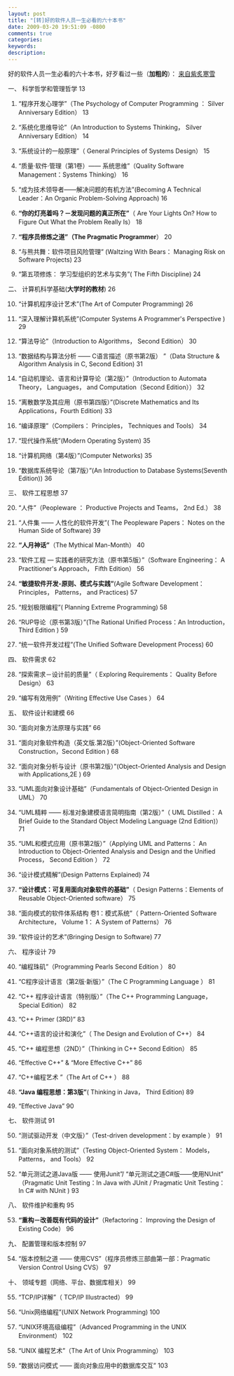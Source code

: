 ```yaml
---
layout: post
title: "[转]好的软件人员一生必看的六十本书"
date: 2009-03-20 19:51:09 -0800
comments: true
categories: 
keywords: 
description: 
---
```

好的软件人员一生必看的六十本书，好歹看过一些（**加粗的**）：
<a href="http://nescaped.blog.edu.cn/2008/130819.html" target="_blank">来自紫炙寒雪</a>

一、 科学哲学和管理哲学 13<!--more-->

1. “程序开发心理学”（The Psychology of Computer Programming ： Silver Anniversary Edition） 13  

2. “系统化思维导论”（An Introduction to Systems Thinking， Silver Anniversary Edition） 14

3. “系统设计的一般原理”（ General Principles of Systems Design） 15

4. “质量·软件·管理（第1卷）—— 系统思维”（Quality Software Management：Systems Thinking） 16

5. “成为技术领导者——解决问题的有机方法”(Becoming A Technical Leader：An Organic Problem-Solving Approach) 16

6. **“你的灯亮着吗？－发现问题的真正所在”**（ Are Your Lights On? How to Figure Out What the Problem Really Is） 18

7. **“程序员修炼之道”（The Pragmatic Programmer**） 20

8. “与熊共舞：软件项目风险管理” (Waltzing With Bears： Managing Risk on Software Projects) 23

9. “第五项修炼： 学习型组织的艺术与实务”( The Fifth Discipline) 24
  
二、 计算机科学基础(**大学时的教材**) 26

10. “计算机程序设计艺术”(The Art of Computer Programming) 26

11. “深入理解计算机系统”(Computer Systems A Programmer's Perspective ) 29

12. “算法导论”（Introduction to Algorithms， Second Edition） 30

13. “数据结构与算法分析 —— C语言描述（原书第2版） ”（Data Structure & Algorithm Analysis in C, Second Edition) 31

14. “自动机理论、语言和计算导论（第2版）”（Introduction to Automata Theory， Languages， and Computation（Second 
Edition）） 32

15. “离散数学及其应用（原书第四版）”(Discrete Mathematics and Its Applications，Fourth Edition) 33

16. “编译原理”（Compilers： Principles， Techniques and Tools） 34

17. “现代操作系统”(Modern Operating System) 35

18. “计算机网络（第4版）”(Computer Networks) 35

19. “数据库系统导论（第7版）”(An Introduction to Database Systems(Seventh Edition)) 36
  
三、 软件工程思想 37

20. “人件”（Peopleware ： Productive Projects and Teams， 2nd Ed.） 38

21. “人件集 —— 人性化的软件开发”( The Peopleware Papers： Notes on the Human Side of Software) 39

22. **“人月神话”**（The Mythical Man-Month） 40

23. “软件工程 — 实践者的研究方法（原书第5版）”（Software Engineering： A Practitioner's Approach， Fifth Edition） 56

24. **“敏捷软件开发-原则、模式与实践”**(Agile Software Development： Principles， Patterns， and Practices) 57

25. “规划极限编程”(  Planning Extreme Programming) 58

26. “RUP导论（原书第3版）”(The Rational Unified Process：An Introduction，Third Edition ) 59

27. “统一软件开发过程”(The Unified Software Development Process) 60
  
四、 软件需求 62

28. “探索需求－设计前的质量”（  Exploring Requirements： Quality Before Design） 63

29. “编写有效用例”（Writing Effective Use Cases ） 64
  
五、 软件设计和建模 66

30. “面向对象方法原理与实践” 66

31. “面向对象软件构造（英文版.第2版）”(Object-Oriented Software Construction，Second Edition ) 68

32. “面向对象分析与设计（原书第2版）”(Object-Oriented Analysis and Design with Applications,2E ) 69

33. “UML面向对象设计基础”（Fundamentals of Object-Oriented Design in UML） 70

34. “UML精粹 —— 标准对象建模语言简明指南（第2版）”（  UML Distilled： A Brief Guide to the Standard Object Modeling 
Language (2nd Edition)） 71

35. “UML和模式应用（原书第2版）”（Applying UML and Patterns： An Introduction to Object-Oriented Analysis and 
Design and the Unified Process， Second Edition ） 72

36. “设计模式精解”(Design Patterns Explained) 74

37. **“设计模式：可复用面向对象软件的基础”**（  Design Patterns：Elements of Reusable Object-Oriented software） 75

38. “面向模式的软件体系结构 卷1：模式系统”（ Pattern-Oriented Software Architecture， Volume 1： A System of 
Patterns） 76

39. “软件设计的艺术”(Bringing Design to Software) 77
  
六、 程序设计 79

40. “编程珠矶”（Programming Pearls Second Edition ） 80

41. “C程序设计语言（第2版·新版）”（The C Programming Language ） 81

42. “C++ 程序设计语言（特别版）”（The C++ Programming Language， Special Edition） 82

43. “C++ Primer (3RD)” 83

44. “C++语言的设计和演化”（  The Design and Evolution of C++） 84

45. “C++ 编程思想（2ND）”（Thinking in C++ Second Edition） 85

46. “Effective C++” & “More Effective C++” 86

47. “C++编程艺术 ”（The Art of C++ ） 88

48. **“Java 编程思想：第3版”**( Thinking in Java， Third Edition) 89

49. “Effective Java” 90
  
七、 软件测试 91

50. “测试驱动开发（中文版）”（Test-driven development：by example ） 91

51. “面向对象系统的测试”（Testing Object-Oriented System： Models， Patterns， and Tools） 92

52. “单元测试之道Java版 —— 使用Junit”/ “单元测试之道C#版——使用NUnit” （Pragmatic Unit Testing：In Java with JUnit 
/  Pragmatic Unit Testing：In C# with NUnit ) 93
  
八、 软件维护和重构 95

53. **“重构－改善既有代码的设计”**（Refactoring： Improving the Design of Existing Code） 96
  
九、 配置管理和版本控制 97

54. “版本控制之道 —— 使用CVS”（程序员修炼三部曲第一部：Pragmatic Version Control Using CVS） 97
 
十、 领域专题（网络、平台、数据库相关） 99

55. “TCP/IP详解”（ TCP/IP Illustracted） 99

56. “Unix网络编程”(UNIX Network Programming) 100

57. “UNIX环境高级编程”（Advanced Programming in the UNIX Environment） 102

58. “UNIX 编程艺术”（The Art of Unix Programming） 103

59. “数据访问模式 —— 面向对象应用中的数据库交互” 103


